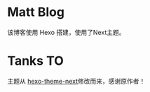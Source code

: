 Matt Blog
======

该博客使用 Hexo 搭建，使用了Next主题。

# Tanks TO

主题从 [hexo-theme-next](https://github.com/iissnan/hexo-theme-next)修改而来，感谢原作者！

